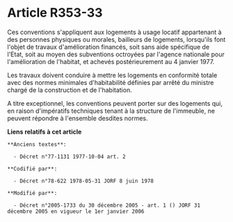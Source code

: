 # Article R353-33

Ces conventions s'appliquent aux logements à usage locatif appartenant à des personnes physiques ou morales, bailleurs de
logements, lorsqu'ils font l'objet de travaux d'amélioration financés, soit sans aide spécifique de l'Etat, soit au moyen des
subventions octroyées par l'agence nationale pour l'amélioration de l'habitat, et achevés postérieurement au 4 janvier 1977.

Les travaux doivent conduire à mettre les logements en conformité totale avec des normes minimales d'habitabilité définies
par arrêté du ministre chargé de la construction et de l'habitation.

A titre exceptionnel, les conventions peuvent porter sur des logements qui, en raison d'impératifs techniques tenant à la
structure de l'immeuble, ne peuvent répondre à l'ensemble desdites normes.

**Liens relatifs à cet article**

	**Anciens textes**:

	  - Décret n°77-1131 1977-10-04 art. 2

	**Codifié par**:

	  - Décret n°78-622 1978-05-31 JORF 8 juin 1978

	**Modifié par**:

	  - Décret n°2005-1733 du 30 décembre 2005 - art. 1 () JORF 31 décembre 2005 en vigueur le 1er janvier 2006
